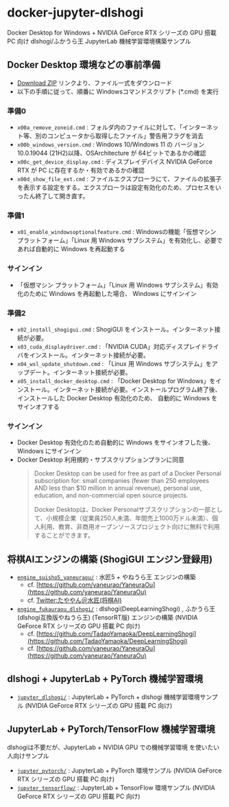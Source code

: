 # docker-jupyter-dlshogi
Docker Desktop for Windows + NVIDIA GeForce RTX シリーズの GPU 搭載 PC 向け dlshogi/ふかうら王 JupyterLab 機械学習環境構築サンプル

## Docker Desktop 環境などの事前準備

- [Download ZIP](https://github.com/mizar/docker-jupyter-dlshogi/archive/refs/heads/main.zip) リンクより、ファイル一式をダウンロード
- 以下の手順に従って、順番に Windowsコマンドスクリプト (*.cmd) を実行

### 準備0
- `x00a_remove_zoneid.cmd` : フォルダ内のファイルに対して、「インターネット等、別のコンピュータから取得したファイル」警告用フラグを消去
- `x00b_windows_version.cmd` : Windows 10/Windows 11 の バージョン10.0.19044 (21H2)以降、OSArchitecture が 64ビットであるかの確認
- `x00c_get_device_display.cmd` : ディスプレイデバイス NVIDIA GeForce RTX が PC に存在するか・有効であるかの確認
- `x00d_show_file_ext.cmd` : ファイルエクスプローラにて、ファイルの拡張子を表示する設定をする。エクスプローラは設定有効化のため、プロセスをいったん終了して開き直す。
### 準備1
- `x01_enable_windowsoptionalfeature.cmd` : Windowsの機能「仮想マシン プラットフォーム」「Linux 用 Windows サブシステム」を有効化し、必要であれば自動的に Windows を再起動する
### サインイン
- 「仮想マシン プラットフォーム」「Linux 用 Windows サブシステム」有効化のために
Windows を再起動した場合、 Windows にサインイン
### 準備2
- `x02_install_shogigui.cmd` : ShogiGUI をインストール。インターネット接続が必要。
- `x03_cuda_displaydriver.cmd` : 「NVIDIA CUDA」対応ディスプレイドライバをインストール。インターネット接続が必要。
- `x04_wsl_update_shutdown.cmd` : 「Linux 用 Windows サブシステム」をアップデート。インターネット接続が必要。
- `x05_install_docker_desktop.cmd` : 「Docker Desktop for Windows」をインストール。インターネット接続が必要。インストールプログラム終了後、インストールした Docker Desktop 有効化のため、 自動的に Windows をサインオフする
### サインイン
- Docker Desktop 有効化のため自動的に Windows をサインオフした後、 Windows にサインイン
- Docker Desktop 利用規約・サブスクリプションプランに同意
  > Docker Desktop can be used for free as part of a Docker Personal subscription for: small companies (fewer than 250 employees AND less than $10 million in annual revenue), personal use, education, and non-commercial open source projects.
  > 
  > Docker Desktopは、Docker Personalサブスクリプションの一部として、小規模企業（従業員250人未満、年間売上1000万ドル未満）、個人利用、教育、非商用オープンソースプロジェクト向けに無料で利用することができます。

## 将棋AIエンジンの構築 (ShogiGUI エンジン登録用)

- [`engine_suisho5_yaneuraou/`](engine_suisho5_yaneuraou/) : 水匠5 + やねうら王 エンジンの構築
  - cf. [https://github.com/yaneurao/YaneuraOu](https://github.com/yaneurao/YaneuraOu)
  - cf. [Twitter:たややん＠水匠(将棋AI)](https://twitter.com/tayayan_ts)
- [`engine_fukauraou_dlshogi/`](engine_fukauraou_dlshogi/) : dlshogi(DeepLearningShogi) , ふかうら王(dlshogi互換版やねうら王) (TensorRT版) エンジンの構築 (NVIDIA GeForce RTX シリーズの GPU 搭載 PC 向け)
  - cf. [https://github.com/TadaoYamaoka/DeepLearningShogi](https://github.com/TadaoYamaoka/DeepLearningShogi)
  - cf. [https://github.com/yaneurao/YaneuraOu](https://github.com/yaneurao/YaneuraOu)

## dlshogi + JupyterLab + PyTorch 機械学習環境

- [`jupyter_dlshogi/`](jupyter_dlshogi/) : JupyterLab + PyTorch + dlshogi 機械学習環境サンプル (NVIDIA GeForce RTX シリーズの GPU 搭載 PC 向け)

## JupyterLab + PyTorch/TensorFlow 機械学習環境

dlshogiは不要だが、JupyterLab + NVIDIA GPU での機械学習環境 を使いたい人向けサンプル

- [`jupyter_pytorch/`](jupyter_pytorch/) : JupyterLab + PyTorch 環境サンプル (NVIDIA GeForce RTX シリーズの GPU 搭載 PC 向け)
- [`jupyter_tensorflow/`](jupyter_tensorflow/) : JupyterLab + TensorFlow 環境サンプル (NVIDIA GeForce RTX シリーズの GPU 搭載 PC 向け)
